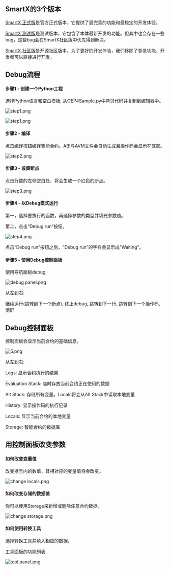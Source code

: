 
## SmartX的3个版本

[SmartX 正式版](https://smartx.ont.io)是官方正式版本，它提供了最完善的功能和最稳定的开发体验。

[SmartX 测试版](https://smartxbeta.ont.io)是测试版本，它包含了本体最新开发的功能。但其中也会存在一些bug，这些bug会在SmartX社区版中优先得到解决。

[SmartX 社区版](http://smartxdebug.ont.io)是开源社区版本。为了更好的开发体验，我们移除了登录功能，开发者可以直接进行开发。 


## Debug流程

#### 步骤1 - 创建一个Python工程
选择Python语言和空白模板, 从[OEP4Sample.py](https://github.com/tonyclarking/python-template/blob/master/OEP4Sample/OEP4Sample.py])中拷贝代码并复制到编辑器中。 

![step1.png](https://upload-images.jianshu.io/upload_images/150344-cc24c675bc9a3267.png?imageMogr2/auto-orient/strip%7CimageView2/2/w/1240)

![step1.png](https://upload-images.jianshu.io/upload_images/150344-cdb9c5585a074881.png?imageMogr2/auto-orient/strip%7CimageView2/2/w/1240)

#### 步骤2 - 编译

点击编译按钮编译智能合约。ABI与AVM文件会自动生成且操作码会显示在底部。

![step2.png](https://upload-images.jianshu.io/upload_images/150344-807d1c9add5be98f.png?imageMogr2/auto-orient/strip%7CimageView2/2/w/1240)

#### 步骤3 - 设置断点

点击行数的左侧空白处，将会生成一个红色的断点。

![step3.png](https://upload-images.jianshu.io/upload_images/150344-82b13a0a1c8372db.png?imageMogr2/auto-orient/strip%7CimageView2/2/w/1240)

#### 步骤4 - 以Debug模式运行

第一，选择要执行的函数，再选择参数的类型并填充参数值。

第二，点击“Debug run”按钮。

![step4.png](https://upload-images.jianshu.io/upload_images/150344-f890c3707e48fea4.png?imageMogr2/auto-orient/strip%7CimageView2/2/w/1240)

点击“Debug run”按钮之后，“Debug run”的字样会显示成“Waiting”。

#### 步骤5 - 使用Debug控制面板

使用导航面板debug

![debug panel.png](https://upload-images.jianshu.io/upload_images/150344-6b73326a3e5388e4.png?imageMogr2/auto-orient/strip%7CimageView2/2/w/1240)

从左到右: 

继续运行(跳转到下一个断点), 终止debug, 跳转到下一行, 跳转到下一个操作码, 清屏

## Debug控制面板

控制面板会显示当前合约的基础信息。

![5.png](https://upload-images.jianshu.io/upload_images/150344-34922a573030a17a.png?imageMogr2/auto-orient/strip%7CimageView2/2/w/1240)

从左到右:

Logs: 显示合约执行的结果

Evaluation Stack: 临时存放当前合约正在使用的数据

Alt Stack: 存储所有变量。Locals将会从Alt Stack中读取本地变量

History: 显示操作码的执行记录

Locals: 显示当前合约的本地变量

Storage:  智能合约的数据库


## 用控制面板改变参数

#### 如何改变变量值

改变括号内的数值，其相对应的变量值将会改变。

![change locals.png](https://upload-images.jianshu.io/upload_images/150344-8c122e82a7d02d7d.png?imageMogr2/auto-orient/strip%7CimageView2/2/w/1240)

#### 如何改变存储的数据值

你可以使用Storage来新增或删除任意合约数据。

![change storage.png](https://upload-images.jianshu.io/upload_images/150344-52aa4be649311046.png?imageMogr2/auto-orient/strip%7CimageView2/2/w/1240)


#### 如何使用转换工具

选择转换工具并填入相应的数据。

工具面板的功能列表

![tool panel.png](https://upload-images.jianshu.io/upload_images/150344-46e5da4eb0a4a8c1.png?imageMogr2/auto-orient/strip%7CimageView2/2/w/1240)

```
